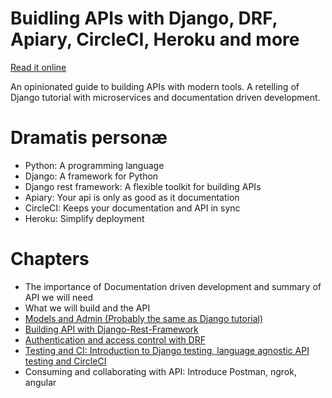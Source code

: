 Buidling APIs with Django, DRF, Apiary, CircleCI, Heroku and more
==================================================================

[Read it online](http://djangoapibook.readthedocs.org/)

An opinionated guide to building APIs with modern tools.
A retelling of Django tutorial with microservices and documentation driven development.

Dramatis personæ
================

* Python: A programming language
* Django: A framework for Python
* Django rest framework: A flexible toolkit for building APIs
* Apiary: Your api is only as good as it documentation
* CircleCI: Keeps your documentation and API in sync
* Heroku: Simplify deployment


Chapters
========

* The importance of Documentation driven development and summary of API we will need
* What we will build and the API
* [Models and Admin (Probably the same as Django tutorial)](http://djangoapibook.readthedocs.org/en/latest/chapter1.html)
* [Building API with Django-Rest-Framework](http://djangoapibook.readthedocs.org/en/latest/chapter2.html)
* [Authentication and access control with DRF](http://djangoapibook.readthedocs.org/en/latest/chapter3.html)
* [Testing and CI: Introduction to Django testing, language agnostic API testing and CircleCI](http://djangoapibook.readthedocs.org/en/latest/chapter4.html)
* Consuming and collaborating with API: Introduce Postman, ngrok, angular
